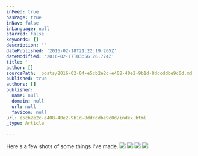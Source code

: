 ```yaml
---
inFeed: true
hasPage: true
inNav: false
inLanguage: null
starred: false
keywords: []
description: ''
datePublished: '2016-02-18T21:22:19.265Z'
dateModified: '2016-02-17T03:56:26.774Z'
title: ''
author: []
sourcePath: _posts/2016-02-04-e5cb2e2c-e408-40e2-9b1d-8ddcddbe9c0d.md
published: true
authors: []
publisher:
  name: null
  domain: null
  url: null
  favicon: null
url: e5cb2e2c-e408-40e2-9b1d-8ddcddbe9c0d/index.html
_type: Article

---
```

Here's a few shots of some things I've made.
![](https://s3-us-west-2.amazonaws.com/the-grid-img/p/2b40bc18f45ac46c1e0ac6fb5fc9f4c29309bd11.jpg)
![](https://s3-us-west-2.amazonaws.com/the-grid-img/p/ea04d11af3c1fecf50295084c15922a392d28a5f.jpg)
![](https://the-grid-user-content.s3-us-west-2.amazonaws.com/c31570cf-bf42-40a7-9738-3f49d0175b6d.JPG)
![](https://the-grid-user-content.s3-us-west-2.amazonaws.com/9a9c63c0-33d8-4709-9f48-44399d9832a3.JPG)